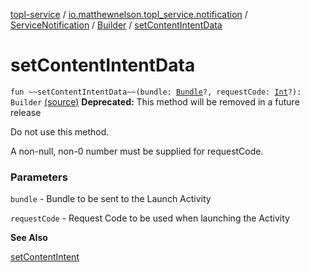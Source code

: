 [topl-service](../../../index.md) / [io.matthewnelson.topl_service.notification](../../index.md) / [ServiceNotification](../index.md) / [Builder](index.md) / [setContentIntentData](./set-content-intent-data.md)

# setContentIntentData

`fun ~~setContentIntentData~~(bundle: `[`Bundle`](https://developer.android.com/reference/android/os/Bundle.html)`?, requestCode: `[`Int`](https://kotlinlang.org/api/latest/jvm/stdlib/kotlin/-int/index.html)`?): Builder` [(source)](https://github.com/05nelsonm/TorOnionProxyLibrary-Android/blob/master/topl-service/src/main/java/io/matthewnelson/topl_service/notification/ServiceNotification.kt#L210)
**Deprecated:** This method will be removed in a future release

Do not use this method.

A non-null, non-0 number must be supplied for requestCode.

### Parameters

`bundle` - Bundle to be sent to the Launch Activity

`requestCode` - Request Code to be used when launching the Activity

**See Also**

[setContentIntent](set-content-intent.md)

